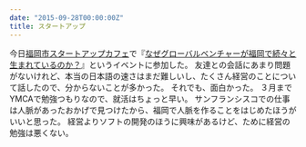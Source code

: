 ```yaml
---
date: "2015-09-28T00:00:00Z"
title: スタートアップ
---
```


今日[福岡市スタートアップカフェ][startupcafe]で『[なぜグローバルベンチャーが福岡で続々と生まれているのか？][globalventure]』というイベントに参加した。
友達との会話にあまり問題がないけれど、本当の日本語の速さはまだ難しいし、たくさん経営のことについて話したので、分からないことが多かった。
それでも、面白かった。
３月までYMCAで勉強つもりなので、就活はちょっと早い。
サンフランシスコでの仕事は人脈があったおかげで見つけたから、福岡で人脈を作ることをはじめたほうがいいと思った。
経営よりソフトの開発のほうに興味があるけど、ために経営の勉強は悪くない。

[startupcafe]: http://www.startupcafe.jp/
[globalventure]: https://www.facebook.com/events/1664277563806631/
